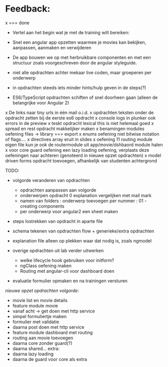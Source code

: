 # Feedback:

x === done



- Vertel aan het begin wat je met de training wilt bereiken: 
 - Snel een angular app opzetten waarmee je movies kan bekijken, aanpassen, aanmaken en verwijderen
 - De app bouwen we op met herbruikbare componenten en met een structuur zoals voorgeschreven door de angular styleguide.

- niet alle opdrachten achter mekaar live coden, maar groeperen per onderwerp
- in opdrachten steeds iets minder hints/hulp geven in de steps(?)
- ES6/TypeScript opdrachten schiften of snel doorheen gaan (alleen de belangrijke voor Angular 2)

x De links naar tiny urls in één mail o.i.d.
x opdrachten teksten onder de opdracht zetten bij de eerste es6 opdracht
x console logs in plunker ook errors in de preview
x teskt opdracht lexical this is niet helemaal goed
x spread en rest opdracht makkelijker maken
x benamingen modules oefening files -> library === export
x enums oefening niet bitwise notation of flags....
x directives array eruit in slides
x oefening 11 routing module eigen file kun je ook de routermodule uit app/movie/dshbaord module halen
x voor core guard oefening een lazy loading oefening, verplaats deze oefeningen naar achteren (genoteerd in nieuwe opzet opdrachten)
x model driven forms opdracht toevoegen, afhankelijk van studenten achtergrond

TODO:
- volgorde veranderen van opdrachten
  - opdrachten aanpassen aan volgorde
  - onderwerpen opdracht 0 explanation vergelijken met mail mark
  - namen van folders : onderwerp toevoegen per nummer : 01 - creating components
  - per onderwerp voor angular2 een sheet maken

- steps lostrekken van opdracht in aparte file
- schema tekenen van opdrachten flow + generieke/extra opdrachten
- explanation file alleen op plekken waar dat nodig is, zoals ngmodel

- overige opdrachten uit lab verder uitwerken
  - welke lifecycle hook gebruiken voor initform?
  - ngClass oefening maken
  - Routing met angular-cli voor dashboard doen

- evaluatie formulier opmaken en na trainingen versturen

*nieuwe opzet opdrachten volgorde*:
- movie list en movie details
- feature module movie
- vanaf acht -> get doen met http service
- simpel formuliertje maken
- formulier met validatie
- daarna post doen met http service
- feature module dashboard met routing
- routing aan movie toevoegen
- daarna core zonder guard(?)
- daarna shared...
extra:
- daarna lazy loading
- daarna de guard voor core als extra








